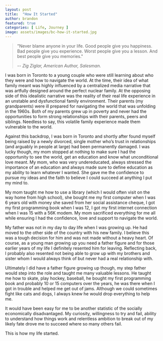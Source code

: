 ```yaml
---
layout: post
title:  "How It Started"
author: brandon
featured: true
categories: [ Life, Journey ]
image: assets/images/bc-how-it-started.jpg
---
```

> "Never blame anyone in your life. Good people give you happiness. Bad people give you experience. Worst people give you a lesson. And best people give you memories."
>
> -- <cite>Zig Ziglar, American Author, Salesman.  </cite>

I was born in Toronto to a young couple who were still learning about who they were and how to navigate the world. At the time, their idea of what family meant was highly influenced by a centralized media narrative that was artfully designed around the perfect nuclear family.  At the opposing side of this idealistic narrative was the reality of their real life experience in an unstable and dysfunctional family environment. Their parents (my grandparents) were ill prepared for navigating the world that was unfolding in the 1960s. Both of my parents grew up in poverty and never had the opportunities to form strong relationships with their parents, peers and siblings. Needless to say, this volatile family experience made them vulnerable to the world. 

Against this backdrop, I was born in Toronto and shortly after found myself being raised by a newly divorced, single mother who’s trust in relationships (and arguably in people at large) had been permanently damaged. I was lucky though, my mom stopped at nothing to make sure I had the opportunity to see the world, get an education and know what unconditional love meant. My mom, who was very undereducated, always stressed the importance of an education and always made sure to define education as my ability to learn whatever I wanted. She gave me the confidence to pursue my ideas and the faith to believe I could succeed at anything I put my mind to. 

My mom taught me how to use a library (which I would often visit on the way home from high school), she bought me my first computer when I was 6 years old with money she saved from her social assistance cheque, I got my first programming book when I was 12, I got my first internet connection when I was 15 with a 56K modem. My mom sacrificed everything for me all while ensuring I had the confidence, love and support to navigate the world.

My father was not in my day to day life when I was growing up. He had moved to the other side of the country with his new family. I believe this was a tough decision for him and was not made without a heavy heart. Of course, as a young man growing up you need a father figure and for those earlier years of my life I definitely resented him for leaving. Reflecting back, I probably also resented not being able to grow up with my brothers and sister whom I would always think of but never had a real relationship with. 

Ultimately I did have a father figure growing up though, my step father would step into the role and taught me many valuable lessons. He taught me how to skate, play hockey, baseball, he bought my first programming book and probably 10 or 15 computers over the years, he was there when I got in trouble and helped me get out of jams. Although we could sometimes fight like cats and dogs, I always knew he would drop everything to help me. 

It would have been easy for me to be another statistic of the socially economically disadvantaged. My curiosity, willingness to try and fail, ability to understand how things work and relentless ambition to break out of my likely fate drove me to succeed where so many others fail. 

This is how my life started. 
